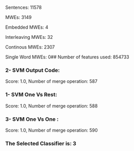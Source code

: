 Sentences: 11578

MWEs: 3149

Embedded MWEs: 4

Interleaving MWEs: 32

Continous MWEs: 2307

Single Word MWEs: 0## Number of features used: 854733

### 2- SVM Output Code: 
Score: 1.0, Number of merge operation: 587
### 1- SVM One Vs Rest: 
Score: 1.0, Number of merge operation: 588
### 3- SVM One Vs One : 
Score: 1.0, Number of merge operation: 590
### The Selected Classifier is: 3
